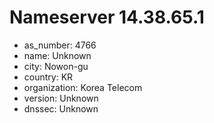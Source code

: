 # Nameserver 14.38.65.1

* as_number: 4766
* name: Unknown
* city: Nowon-gu
* country: KR
* organization: Korea Telecom
* version: Unknown
* dnssec: Unknown
